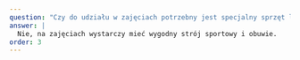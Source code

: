 ```yaml
---
question: "Czy do udziału w zajęciach potrzebny jest specjalny sprzęt lub strój sportowy?"
answer: |
  Nie, na zajęciach wystarczy mieć wygodny strój sportowy i obuwie.
order: 3
---
```

